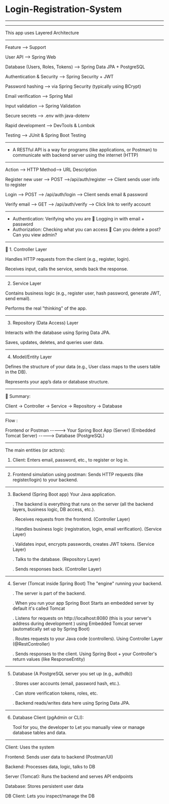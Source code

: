 # Login-Registration-System
________________________________________

________________________________________
This app uses Layered Architecture
________________________________________
Feature	--> Support

User API --> Spring Web

Database (Users, Roles, Tokens)	--> Spring Data JPA + PostgreSQL

Authentication & Security --> Spring Security + JWT

Password hashing --> via Spring Security (typically using BCrypt)

Email verification --> Spring Mail

Input validation --> Spring Validation

Secure secrets --> .env with java-dotenv

Rapid development	--> DevTools & Lombok

Testing	--> JUnit & Spring Boot Testing
________________________________________
- A RESTful API is a way for programs (like applications, or Postman) to communicate with backend server using the internet (HTTP)
________________________________________
Action --> HTTP Method--> URL Description

Register new user --> POST -->/api/auth/register --> Client sends user info to register

Login --> POST --> /api/auth/login --> Client sends email & password

Verify email --> GET --> /api/auth/verify --> Click link to verify account
________________________________________
- Authentication: Verifying who you are  Logging in with email + password
- Authorization: Checking what you can access  Can you delete a post? Can you view admin?
________________________________________
🧱 1. Controller Layer

Handles HTTP requests from the client (e.g., register, login).

Receives input, calls the service, sends back the response.
________________________________________
2. Service Layer
   
Contains business logic (e.g., register user, hash password, generate JWT, send email).

Performs the real "thinking" of the app.
________________________________________
3. Repository (Data Access) Layer

Interacts with the database using Spring Data JPA.

Saves, updates, deletes, and queries user data.
________________________________________
4. Model/Entity Layer

Defines the structure of your data (e.g., User class maps to the users table in the DB).

Represents your app’s data or database structure.
________________________________________
🔑 Summary:

Client → Controller → Service → Repository → Database
________________________________________
Flow :

Frontend or Postman -----> Your Spring Boot App (Server) (Embedded Tomcat Server) -----> Database (PostgreSQL)                       
________________________________________


The main entities (or actors):
1. Client: Enters email, password, etc., to register or log in.
________________________________________
2. Frontend simulation using postman: Sends HTTP requests (like register/login) to your backend.
________________________________________
3. Backend (Spring Boot app) Your Java application.
   
   . The backend is everything that runs on the server (all the backend layers, business logic, DB access, etc.).

   . Receives requests from the frontend.  (Controller Layer)

   . Handles business logic (registration, login, email verification). (Service Layer)

   . Validates input, encrypts passwords, creates JWT tokens. (Service Layer)

   . Talks to the database. (Repository Layer)

   . Sends responses back. (Controller Layer)
________________________________________
4. Server (Tomcat inside Spring Boot) The "engine" running your backend.

   . The server is part of the backend.

   . When you run your app Spring Boot Starts an embedded server by default it's called Tomcat

   . Listens for requests on http://localhost:8080 (this is your server's address during development ) using Embedded Tomcat server (automatically set up by Spring Boot)

   . Routes requests to your Java code (controllers). Using Controller Layer (@RestController)

   . Sends responses to the client. Using Spring Boot + your Controller's return values (like ResponseEntity)
________________________________________
5. Database (A PostgreSQL server you set up (e.g., authdb))

   . Stores user accounts (email, password hash, etc.).

   . Can store verification tokens, roles, etc.

   . Backend reads/writes data here using Spring Data JPA.
________________________________________
6. Database Client (pgAdmin or CLI):

   Tool for you, the developer to Let you manually view or manage database tables and data.
________________________________________
Client: Uses the system

Frontend: Sends user data to backend (Postman/UI)

Backend: Processes data, logic, talks to DB

Server (Tomcat): Runs the backend and serves API endpoints

Database: Stores persistent user data

DB Client: Lets you inspect/manage the DB
